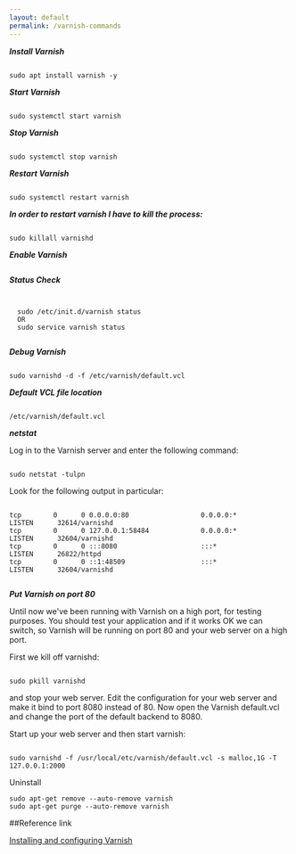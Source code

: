 ```yaml
---
layout: default
permalink: /varnish-commands
---
```


***Install Varnish***

```

sudo apt install varnish -y

```

***Start Varnish***

```

sudo systemctl start varnish

```

***Stop Varnish***

```

sudo systemctl stop varnish

```

***Restart Varnish***

```

sudo systemctl restart varnish

```

***In order to restart varnish I have to kill the process:***

```

sudo killall varnishd

```

***Enable Varnish***

```

```

***Status Check***

```


  sudo /etc/init.d/varnish status
  OR
  sudo service varnish status
  
```

***Debug Varnish***

```

sudo varnishd -d -f /etc/varnish/default.vcl

```


***Default VCL file location***

```

/etc/varnish/default.vcl

```


***netstat***

Log in to the Varnish server and enter the following command:

```

sudo netstat -tulpn

```

Look for the following output in particular:

```

tcp        0      0 0.0.0.0:80                  0.0.0.0:*               LISTEN      32614/varnishd
tcp        0      0 127.0.0.1:58484             0.0.0.0:*               LISTEN      32604/varnishd
tcp        0      0 :::8080                     :::*                    LISTEN      26822/httpd
tcp        0      0 ::1:48509                   :::*                    LISTEN      32604/varnishd


```


***Put Varnish on port 80***

Until now we've been running with Varnish on a high port, for testing purposes. You should test your application and if it works OK we can switch, so Varnish will be running on port 80 and your web server on a high port.

First we kill off varnishd:

```

sudo pkill varnishd

```

and stop your web server. Edit the configuration for your web server and make it bind to port 8080 instead of 80. Now open the Varnish default.vcl and change the port of the default backend to 8080.

Start up your web server and then start varnish:

```

sudo varnishd -f /usr/local/etc/varnish/default.vcl -s malloc,1G -T 127.0.0.1:2000

```

Uninstall
```
sudo apt-get remove --auto-remove varnish
sudo apt-get purge --auto-remove varnish
```

##Reference link

[Installing and configuring Varnish](https://www.varnish-software.com/wiki/content/tutorials/varnish/varnish_ubuntu.html)

